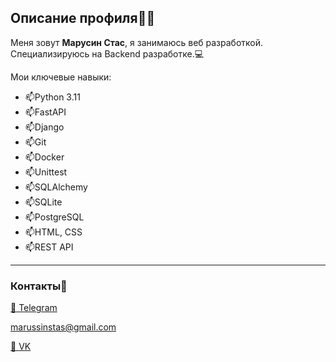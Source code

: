 ## Описание профиля👨‍💻
Меня зовут **Марусин Стас**, я занимаюсь веб разработкой. Специализируюсь на Backend разработке.💻

Мои ключевые навыки:
  * 📫Python 3.11 
  * 📫FastAPI
  * 📫Django
  * 📫Git
  * 📫Docker
  * 📫Unittest
  * 📫SQLAlchemy
  * 📫SQLite
  * 📫PostgreSQL
  * 📫HTML, CSS
  * 📫REST API

---
### Контакты📱
[💬 Telegram](https://t.me/stmarusin)

marussinstas@gmail.com

[💬 VK](https://vk.com/stanislav_marusin)

